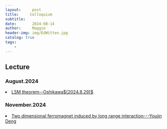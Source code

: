 ```yaml
---
layout:     post
title:     Colloquium 
subtitle:   
date:       2024-08-14
author:     Maggie
header-img: img/EdWitten.jpg
catalog: true
tags:
    - 
---
```



## Lecture 

### August.2024  

<li>
<a href="https://maggiexheuw.github.io/Conformal/Oshikawa.pdf">
LSM theorem--Oshikawa$(2024.8.29)$
</a></li>


### November.2024  
<li>
<a href="https://maggiexheuw.github.io/Lecture/_241121_095433.pdf">
Two dimensional ferromagnet induced by long range interaction---Youjin Deng
</a></li>